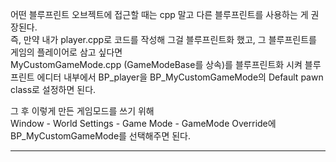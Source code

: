 어떤 블루프린트 오브젝트에 접근할 때는 cpp 말고 다른 블루프린트를 사용하는 게 권장된다.  
즉, 만약 내가 player.cpp로 코드를 작성해 그걸 블루프린트화 했고, 그 블루프린트를 게임의 플레이어로 삼고 싶다면  
MyCustomGameMode.cpp (GameModeBase를 상속)를 블루프린트화 시켜 블루프린트 에디터 내부에서 BP_player을 BP_MyCustomGameMode의 Default pawn class로 설정하면 된다.  
  
그 후 이렇게 만든 게임모드를 쓰기 위해  
Window - World Settings - Game Mode - GameMode Override에 BP_MyCustomGameMode를 선택해주면 된다.  
  
---
  
